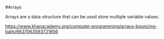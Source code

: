 #Arrays

Arrays are a data-structure that can be used store multiple variable values. 

https://www.khanacademy.org/computer-programming/arrays-bouncing-balls/6637063593721856